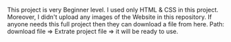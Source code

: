 This project is very Beginner level.
I used only HTML & CSS in this project. Moreover, I didn't upload any images of the Website in this repository. 
If anyone needs this full project then they can download a file from here.
Path:  download file => Extrate project file => it will be ready to use.
